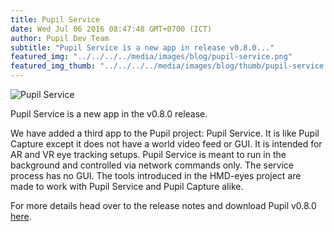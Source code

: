 ```yaml
---
title: Pupil Service
date: Wed Jul 06 2016 08:47:48 GMT+0700 (ICT)
author: Pupil Dev Team
subtitle: "Pupil Service is a new app in release v0.8.0..."
featured_img: "../../../../media/images/blog/pupil-service.png"
featured_img_thumb: "../../../../media/images/blog/thumb/pupil-service.png"
---
```


<div class="Grid-noWrap Grid--justifyCenter Grid--center u-padBottom--2">
	<img src="../../../../media/images/blog/pupil-service.png" alt="Pupil Service">
</div>

Pupil Service is a new app in the v0.8.0 release.

We have added a third app to the Pupil project: Pupil Service. It is like Pupil Capture except it does not have a world video feed or GUI. It is intended for AR and VR eye tracking setups. Pupil Service is meant to run in the background and controlled via network commands only. The service process has no GUI. The tools introduced in the HMD-eyes project are made to work with Pupil Service and Pupil Capture alike.

For more details head over to the release notes and download Pupil v0.8.0 [here](https://github.com/pupil-labs/pupil/releases/tag/v0.8).

